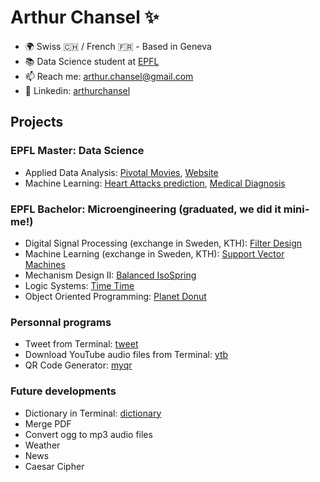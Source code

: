 # Arthur Chansel ✨

- 🌍 Swiss 🇨🇭 / French 🇫🇷 - Based in Geneva
- 📚 Data Science student at [EPFL](https://www.epfl.ch/about/fr/)
- 📫 Reach me: [arthur.chansel@gmail.com](mailto:arthur.chansel@gmail.com?subject=[GitHub])
- 💼 Linkedin: [arthurchansel](https://www.linkedin.com/in/arthurchansel/)

## Projects

### EPFL Master: Data Science
- Applied Data Analysis: [Pivotal Movies](https://github.com/ledondodo/PivotalMovies), [Website](https://github.com/ledondodo/TheWestBobersWebsite)
- Machine Learning: [Heart Attacks prediction](https://github.com/ledondodo/HeartAttacks), [Medical Diagnosis](https://github.com/ledondodo/MedicalDiagnosis)

### EPFL Bachelor: Microengineering (graduated, we did it mini-me!)
- Digital Signal Processing (exchange in Sweden, KTH): [Filter Design](https://github.com/ledondodo/FilterDesign)
- Machine Learning (exchange in Sweden, KTH): [Support Vector Machines](https://github.com/ledondodo/SVM)
- Mechanism Design II: [Balanced IsoSpring](https://github.com/ledondodo/Balanced-IsoSpring)
- Logic Systems: [Time Time](https://github.com/ledondodo/TimeTime)
- Object Oriented Programming: [Planet Donut](https://github.com/ledondodo/PlanetDonut)

### Personnal programs
- Tweet from Terminal: [tweet](https://github.com/ledondodo/tweet)
- Download YouTube audio files from Terminal: [ytb](https://github.com/ledondodo/ytb)
- QR Code Generator: [myqr](https://github.com/ledondodo/myqr)

### Future developments
- Dictionary in Terminal: [dictionary](https://github.com/ledondodo/dictionary)
- Merge PDF
- Convert ogg to mp3 audio files
- Weather
- News
- Caesar Cipher

<!--
- 🔭 I’m currently working on ...
- 🌱 I’m currently learning ...
- 👯 I’m looking to collaborate on ...
- 🤔 I’m looking for help with ...
- 💬 Ask me about ...
- 😄 Pronouns: ...
- ⚡ Fun fact: ...
-->
